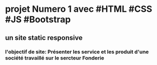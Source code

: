 # projet Numero 1 avec #HTML #CSS #JS #Bootstrap
## un site static responsive 
### l'objectif de site: Présenter les service et les produit d'une société travaillé sur le sercteur Fonderie
